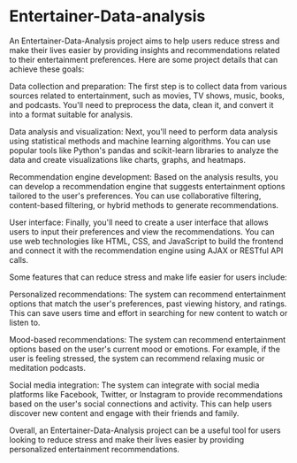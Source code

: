 # Entertainer-Data-analysis
An Entertainer-Data-Analysis project aims to help users reduce stress and make their lives easier by providing insights and recommendations related to their entertainment preferences. Here are some project details that can achieve these goals:

Data collection and preparation: The first step is to collect data from various sources related to entertainment, such as movies, TV shows, music, books, and podcasts. You'll need to preprocess the data, clean it, and convert it into a format suitable for analysis.

Data analysis and visualization: Next, you'll need to perform data analysis using statistical methods and machine learning algorithms. You can use popular tools like Python's pandas and scikit-learn libraries to analyze the data and create visualizations like charts, graphs, and heatmaps.

Recommendation engine development: Based on the analysis results, you can develop a recommendation engine that suggests entertainment options tailored to the user's preferences. You can use collaborative filtering, content-based filtering, or hybrid methods to generate recommendations.

User interface: Finally, you'll need to create a user interface that allows users to input their preferences and view the recommendations. You can use web technologies like HTML, CSS, and JavaScript to build the frontend and connect it with the recommendation engine using AJAX or RESTful API calls.

Some features that can reduce stress and make life easier for users include:

Personalized recommendations: The system can recommend entertainment options that match the user's preferences, past viewing history, and ratings. This can save users time and effort in searching for new content to watch or listen to.

Mood-based recommendations: The system can recommend entertainment options based on the user's current mood or emotions. For example, if the user is feeling stressed, the system can recommend relaxing music or meditation podcasts.

Social media integration: The system can integrate with social media platforms like Facebook, Twitter, or Instagram to provide recommendations based on the user's social connections and activity. This can help users discover new content and engage with their friends and family.

Overall, an Entertainer-Data-Analysis project can be a useful tool for users looking to reduce stress and make their lives easier by providing personalized entertainment recommendations.
